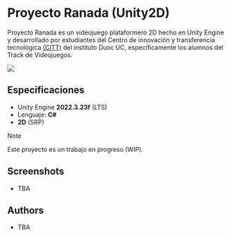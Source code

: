 # Proyecto Ranada (Unity2D)

Proyecto Ranada es un videojuego plataformero 2D hecho en Unity Engine y desarrollado por estudiantes del Centro de innovación y transferencia tecnológica [(CITT)](https://www.duoc.cl/escuela/informatica-telecomunicaciones/citt/) del instituto Duoc UC, específicamente los alumnos del Track de Videojuegos.

![](https://www.duoc.cl/wp-content/uploads/2021/05/logo-CITT.png)

## Especificaciones

- Unity Engine **2022.3.23f** (LTS)
- Lenguaje: **C#**
- **2D** (SRP)

> [!NOTE]
> Este proyecto es un trabajo en progreso (WIP).


## Screenshots

- TBA


## Authors

- TBA

